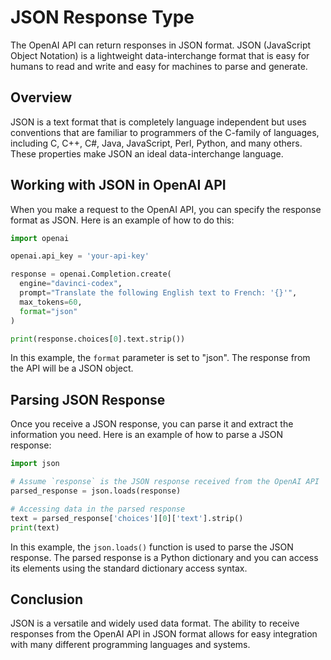 # JSON Response Type

The OpenAI API can return responses in JSON format. JSON (JavaScript Object Notation) is a lightweight data-interchange format that is easy for humans to read and write and easy for machines to parse and generate.

## Overview

JSON is a text format that is completely language independent but uses conventions that are familiar to programmers of the C-family of languages, including C, C++, C#, Java, JavaScript, Perl, Python, and many others. These properties make JSON an ideal data-interchange language.

## Working with JSON in OpenAI API

When you make a request to the OpenAI API, you can specify the response format as JSON. Here is an example of how to do this:

```python
import openai

openai.api_key = 'your-api-key'

response = openai.Completion.create(
  engine="davinci-codex",
  prompt="Translate the following English text to French: '{}'",
  max_tokens=60,
  format="json"
)

print(response.choices[0].text.strip())
```

In this example, the `format` parameter is set to "json". The response from the API will be a JSON object.

## Parsing JSON Response

Once you receive a JSON response, you can parse it and extract the information you need. Here is an example of how to parse a JSON response:

```python
import json

# Assume `response` is the JSON response received from the OpenAI API
parsed_response = json.loads(response)

# Accessing data in the parsed response
text = parsed_response['choices'][0]['text'].strip()
print(text)
```

In this example, the `json.loads()` function is used to parse the JSON response. The parsed response is a Python dictionary and you can access its elements using the standard dictionary access syntax.

## Conclusion

JSON is a versatile and widely used data format. The ability to receive responses from the OpenAI API in JSON format allows for easy integration with many different programming languages and systems.
